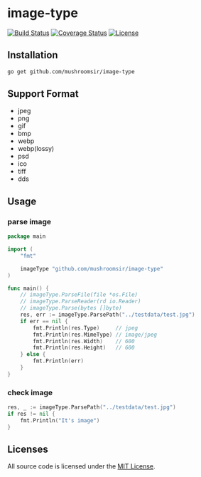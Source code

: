 # image-type
[![Build Status](https://img.shields.io/travis/mushroomsir/image-type.svg?style=flat-square)](https://travis-ci.org/mushroomsir/image-type)
[![Coverage Status](http://img.shields.io/coveralls/mushroomsir/image-type.svg?style=flat-square)](https://coveralls.io/github/mushroomsir/image-type?branch=master)
[![License](http://img.shields.io/badge/license-mit-blue.svg?style=flat-square)](https://github.com/mushroomsir/image-type/blob/master/LICENSE)


## Installation

```sh
go get github.com/mushroomsir/image-type
```

## Support Format

- jpeg 
- png
- gif 
- bmp  
- webp 
- webp(lossy) 
- psd 
- ico 
- tiff
- dds



## Usage
### parse image
```go
package main

import (
	"fmt"

	imageType "github.com/mushroomsir/image-type"
)

func main() {
	// imageType.ParseFile(file *os.File)
	// imageType.ParseReader(rd io.Reader)
	// imageType.Parse(bytes []byte)
	res, err := imageType.ParsePath("../testdata/test.jpg")
	if err == nil {
		fmt.Println(res.Type)     // jpeg
		fmt.Println(res.MimeType) // image/jpeg
		fmt.Println(res.Width)    // 600
		fmt.Println(res.Height)   // 600
	} else {
		fmt.Println(err)
	}
}
```
### check image

```go
res, _ := imageType.ParsePath("../testdata/test.jpg")
if res != nil {
	fmt.Println("It's image")
}
```

## Licenses

All source code is licensed under the [MIT License](https://github.com/mushroomsir/image-type/blob/master/LICENSE).
